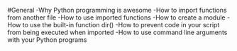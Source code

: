 #General
-Why Python programming is awesome
-How to import functions from another file
-How to use imported functions
-How to create a module
-How to use the built-in function dir()
-How to prevent code in your script from being executed when imported
-How to use command line arguments with your Python programs
